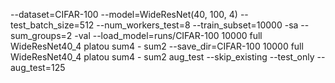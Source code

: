 --dataset=CIFAR-100 --model=WideResNet(40, 100, 4) --test_batch_size=512 --num_workers_test=8 --train_subset=10000 -sa --sum_groups=2 -val --load_model=runs/CIFAR-100 10000 full WideResNet40_4 platou sum4 - sum2 --save_dir=CIFAR-100 10000 full WideResNet40_4 platou sum4 - sum2 aug_test --skip_existing --test_only --aug_test=125
